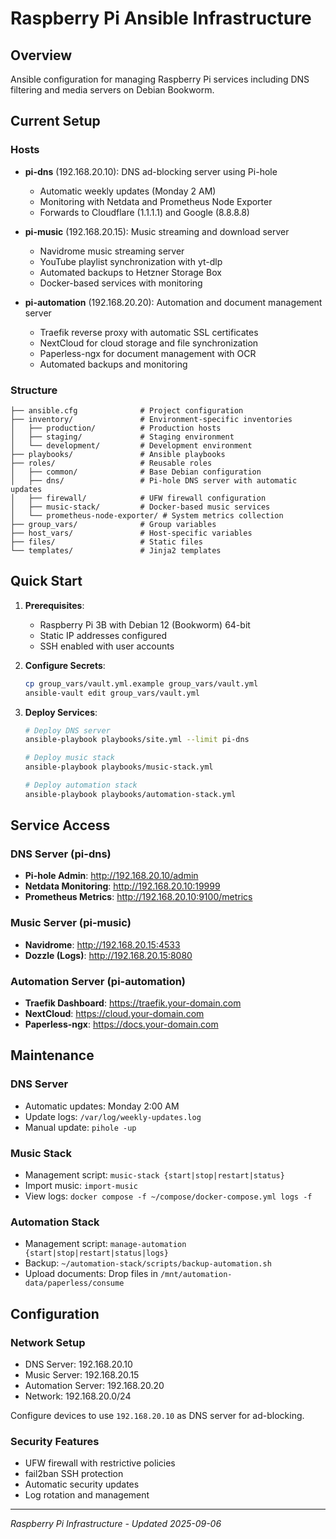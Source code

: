 # Raspberry Pi Ansible Infrastructure

## Overview
Ansible configuration for managing Raspberry Pi services including DNS filtering and media servers on Debian Bookworm.

## Current Setup

### Hosts
- **pi-dns** (192.168.20.10): DNS ad-blocking server using Pi-hole
  - Automatic weekly updates (Monday 2 AM)
  - Monitoring with Netdata and Prometheus Node Exporter
  - Forwards to Cloudflare (1.1.1.1) and Google (8.8.8.8)

- **pi-music** (192.168.20.15): Music streaming and download server
  - Navidrome music streaming server
  - YouTube playlist synchronization with yt-dlp
  - Automated backups to Hetzner Storage Box
  - Docker-based services with monitoring

- **pi-automation** (192.168.20.20): Automation and document management server
  - Traefik reverse proxy with automatic SSL certificates
  - NextCloud for cloud storage and file synchronization
  - Paperless-ngx for document management with OCR
  - Automated backups and monitoring


### Structure
```
├── ansible.cfg              # Project configuration
├── inventory/               # Environment-specific inventories
│   ├── production/          # Production hosts
│   ├── staging/             # Staging environment
│   └── development/         # Development environment
├── playbooks/               # Ansible playbooks
├── roles/                   # Reusable roles
│   ├── common/              # Base Debian configuration
│   ├── dns/                 # Pi-hole DNS server with automatic updates
│   ├── firewall/            # UFW firewall configuration
│   ├── music-stack/         # Docker-based music services
│   └── prometheus-node-exporter/ # System metrics collection
├── group_vars/              # Group variables
├── host_vars/               # Host-specific variables
├── files/                   # Static files
└── templates/               # Jinja2 templates
```

## Quick Start

1. **Prerequisites**:
   - Raspberry Pi 3B with Debian 12 (Bookworm) 64-bit
   - Static IP addresses configured
   - SSH enabled with user accounts

2. **Configure Secrets**:
   ```bash
   cp group_vars/vault.yml.example group_vars/vault.yml
   ansible-vault edit group_vars/vault.yml
   ```

3. **Deploy Services**:
   ```bash
   # Deploy DNS server
   ansible-playbook playbooks/site.yml --limit pi-dns
   
   # Deploy music stack
   ansible-playbook playbooks/music-stack.yml
   
   # Deploy automation stack
   ansible-playbook playbooks/automation-stack.yml
   ```

## Service Access

### DNS Server (pi-dns)
- **Pi-hole Admin**: http://192.168.20.10/admin
- **Netdata Monitoring**: http://192.168.20.10:19999
- **Prometheus Metrics**: http://192.168.20.10:9100/metrics

### Music Server (pi-music)
- **Navidrome**: http://192.168.20.15:4533
- **Dozzle (Logs)**: http://192.168.20.15:8080

### Automation Server (pi-automation)
- **Traefik Dashboard**: https://traefik.your-domain.com
- **NextCloud**: https://cloud.your-domain.com
- **Paperless-ngx**: https://docs.your-domain.com

## Maintenance

### DNS Server
- Automatic updates: Monday 2:00 AM
- Update logs: `/var/log/weekly-updates.log`
- Manual update: `pihole -up`

### Music Stack
- Management script: `music-stack {start|stop|restart|status}`
- Import music: `import-music`
- View logs: `docker compose -f ~/compose/docker-compose.yml logs -f`

### Automation Stack
- Management script: `manage-automation {start|stop|restart|status|logs}`
- Backup: `~/automation-stack/scripts/backup-automation.sh`
- Upload documents: Drop files in `/mnt/automation-data/paperless/consume`

## Configuration

### Network Setup
- DNS Server: 192.168.20.10
- Music Server: 192.168.20.15
- Automation Server: 192.168.20.20
- Network: 192.168.20.0/24

Configure devices to use `192.168.20.10` as DNS server for ad-blocking.

### Security Features
- UFW firewall with restrictive policies
- fail2ban SSH protection
- Automatic security updates
- Log rotation and management

---
*Raspberry Pi Infrastructure - Updated 2025-09-06*